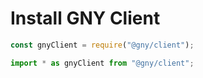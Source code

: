 # Install GNY Client

```javascript
const gnyClient = require("@gny/client");
```

```typescript
import * as gnyClient from "@gny/client";
```
